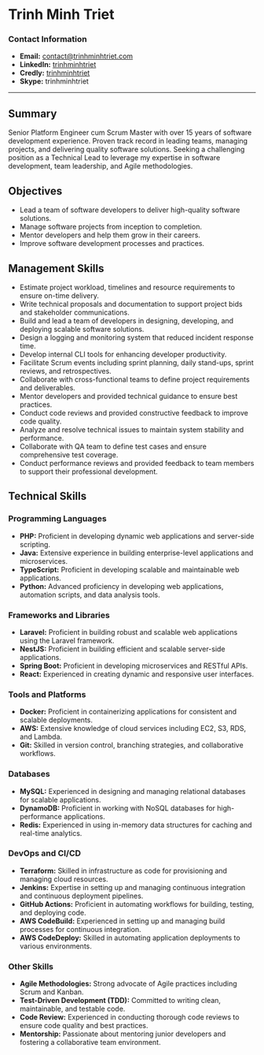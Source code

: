 # Trinh Minh Triet

### Contact Information

- **Email:** contact@trinhminhtriet.com
- **LinkedIn:** [trinhminhtriet](https://linkedin.com/in/triet-trinh)
- **Credly:** [trinhminhtriet](https://www.credly.com/users/trinhminhtriet)
- **Skype:** trinhminhtriet

---

## Summary

Senior Platform Engineer cum Scrum Master with over 15 years of software development experience. Proven track record in leading teams, managing projects, and delivering quality software solutions. Seeking a challenging position as a Technical Lead to leverage my expertise in software development, team leadership, and Agile methodologies.

## Objectives

- Lead a team of software developers to deliver high-quality software solutions.
- Manage software projects from inception to completion.
- Mentor developers and help them grow in their careers.
- Improve software development processes and practices.

## Management Skills

- Estimate project workload, timelines and resource requirements to ensure on-time delivery.
- Write technical proposals and documentation to support project bids and stakeholder communications.
- Build and lead a team of developers in designing, developing, and deploying scalable software solutions.
- Design a logging and monitoring system that reduced incident response time.
- Develop internal CLI tools for enhancing developer productivity.
- Facilitate Scrum events including sprint planning, daily stand-ups, sprint reviews, and retrospectives.
- Collaborate with cross-functional teams to define project requirements and deliverables.
- Mentor developers and provided technical guidance to ensure best practices.
- Conduct code reviews and provided constructive feedback to improve code quality.
- Analyze and resolve technical issues to maintain system stability and performance.
- Collaborate with QA team to define test cases and ensure comprehensive test coverage.
- Conduct performance reviews and provided feedback to team members to support their professional development.

## Technical Skills

### Programming Languages

- **PHP:** Proficient in developing dynamic web applications and server-side scripting.
- **Java:** Extensive experience in building enterprise-level applications and microservices.
- **TypeScript:** Proficient in developing scalable and maintainable web applications.
- **Python:** Advanced proficiency in developing web applications, automation scripts, and data analysis tools.

### Frameworks and Libraries

- **Laravel:** Proficient in building robust and scalable web applications using the Laravel framework.
- **NestJS:** Proficient in building efficient and scalable server-side applications.
- **Spring Boot:** Proficient in developing microservices and RESTful APIs.
- **React:** Experienced in creating dynamic and responsive user interfaces.

### Tools and Platforms

- **Docker:** Proficient in containerizing applications for consistent and scalable deployments.
- **AWS:** Extensive knowledge of cloud services including EC2, S3, RDS, and Lambda.
- **Git:** Skilled in version control, branching strategies, and collaborative workflows.

### Databases

- **MySQL:** Experienced in designing and managing relational databases for scalable applications.
- **DynamoDB:** Proficient in working with NoSQL databases for high-performance applications.
- **Redis:** Experienced in using in-memory data structures for caching and real-time analytics.

### DevOps and CI/CD

- **Terraform:** Skilled in infrastructure as code for provisioning and managing cloud resources.
- **Jenkins:** Expertise in setting up and managing continuous integration and continuous deployment pipelines.
- **GitHub Actions:** Proficient in automating workflows for building, testing, and deploying code.
- **AWS CodeBuild:** Experienced in setting up and managing build processes for continuous integration.
- **AWS CodeDeploy:** Skilled in automating application deployments to various environments.

### Other Skills

- **Agile Methodologies:** Strong advocate of Agile practices including Scrum and Kanban.
- **Test-Driven Development (TDD):** Committed to writing clean, maintainable, and testable code.
- **Code Review:** Experienced in conducting thorough code reviews to ensure code quality and best practices.
- **Mentorship:** Passionate about mentoring junior developers and fostering a collaborative team environment.
